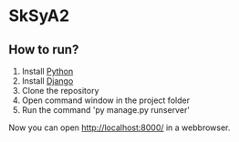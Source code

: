 # SkSyA2


## How to run?

1. Install [Python](https://www.python.org/downloads/)
2. Install [Django](https://docs.djangoproject.com/en/4.0/topics/install/#installing-official-release)
3. Clone the repository
4. Open command window in the project folder
5. Run the command 'py manage.py runserver'

Now you can open [http://localhost:8000/](http://localhost:8000/) in a webbrowser.